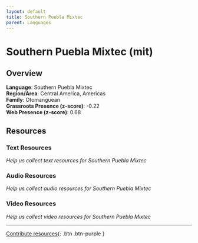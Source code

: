 ```yaml
---
layout: default
title: Southern Puebla Mixtec
parent: Languages
---
```


# Southern Puebla Mixtec (mit)

## Overview

**Language**: Southern Puebla Mixtec  
**Region/Area**: Central America, Americas  
**Family**: Otomanguean  
**Grassroots Presence (z-score)**: -0.22  
**Web Presence (z-score)**: 0.68  

## Resources

### Text Resources
*Help us collect text resources for Southern Puebla Mixtec*

### Audio Resources
*Help us collect audio resources for Southern Puebla Mixtec*

### Video Resources
*Help us collect video resources for Southern Puebla Mixtec*

---

[Contribute resources](https://forms.office.com/e/1SfLJx3u1r){: .btn .btn-purple }
